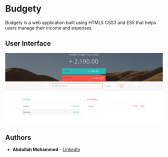 # Budgety
Budgety is a web application built using HTML5 CSS3 and ES5 that helps users manage their income and expenses.
## User Interface

![Home Page](/ui.png)

## Authors

- **Abdullah Mohammed** - [LinkedIn](https://www.linkedin.com/in/abdullah-mohammed-456290195/)
